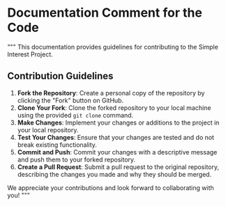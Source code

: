 # Documentation Comment for the Code

"""
This documentation provides guidelines for contributing to the Simple Interest Project.

## Contribution Guidelines

1. **Fork the Repository**: Create a personal copy of the repository by clicking the "Fork" button on GitHub.
2. **Clone Your Fork**: Clone the forked repository to your local machine using the provided `git clone` command.
3. **Make Changes**: Implement your changes or additions to the project in your local repository.
4. **Test Your Changes**: Ensure that your changes are tested and do not break existing functionality.
5. **Commit and Push**: Commit your changes with a descriptive message and push them to your forked repository.
6. **Create a Pull Request**: Submit a pull request to the original repository, describing the changes you made and why they should be merged.

We appreciate your contributions and look forward to collaborating with you!
"""